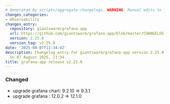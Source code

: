 ```yaml
---
# Generated by scripts/aggregate-changelogs. WARNING: Manual edits to this files will be overwritten.
changes_categories:
- Observability
changes_entry:
  repository: giantswarm/grafana-app
  url: https://github.com/giantswarm/grafana-app/blob/master/CHANGELOG.md#2250---2025-08-07
  version: 2.25.0
  version_tag: v2.25.0
date: '2025-08-07T11:34:42'
description: Changelog entry for giantswarm/grafana-app version 2.25.0, published
  on 07 August 2025, 11:34.
title: grafana-app release v2.25.0
---
```


### Changed
- upgrade grafana chart: 9.2.10 => 9.3.1
- upgrade grafana : 12.0.2 => 12.1.0

